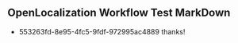## OpenLocalization Workflow Test MarkDown
* 553263fd-8e95-4fc5-9fdf-972995ac4889 
thanks!<!--HONumber=Mar16_HO3-->
